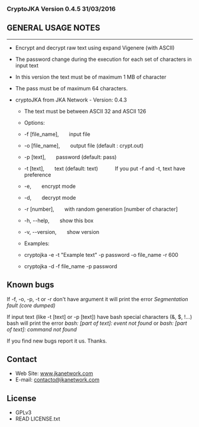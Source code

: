 ### CryptoJKA Version 0.4.5 31/03/2016

GENERAL USAGE NOTES
--------------------
--------------------
* Encrypt and decrypt raw text using expand Vigenere (with ASCII)
*	The password change during the execution for each set of characters in input text
* In this version the text must be of maximum 1 MB of character
* The pass must be of maximum 64 characters.

* cryptoJKA from JKA Network - Version: 0.4.3

	* The text must be between ASCII 32 and ASCII 126

	* Options:
	 * -f [file_name],&emsp;&emsp;input file
	 * -o [file_name],&emsp;&emsp;output file (default : crypt.out)
	 * -p [text],&emsp;&emsp;password (default: pass)
	 * -t [text],&emsp;&emsp;text (default: text)
		&emsp;&emsp;&emsp;If you put -f and -t, text have preference
	 * -e,&emsp;&emsp;encrypt mode
	 * -d,&emsp;&emsp;decrypt mode
	 * -r [number],&emsp;&emsp;with random generation [number of character]
	 * -h, --help,&emsp;&emsp;show this box
	 * -v, --version,&emsp;&emsp;show version

	 * Examples:

	*	cryptojka -e -t "Example text" -p password -o file_name -r 600
	*	cryptojka -d -f file_name -p password

Known bugs
----------
If -f, -o, -p, -t or -r don't have argument it will print the error *Segmentation fault (core dumped)*

If input text (like -t [text] or -p [text]) have bash special characters (&, $, !...) bash will print the error *bash: [part of text]: event not found* or *bash: [part of text]: command not found*

If you find new bugs report it us. Thanks.

Contact
-------
* Web Site: www.jkanetwork.com
* E-mail:	  contacto@jkanetwork.com

License
-------
* GPLv3
* READ LICENSE.txt
